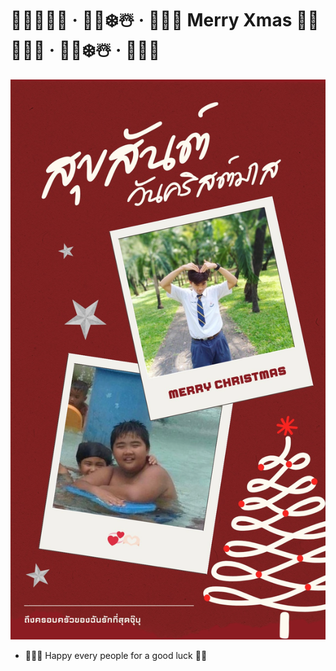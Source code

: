 # 🎅🏻🥂🍪✨ · 🎅🎄❄️☃️️ · 🎄🎶🎁 Merry Xmas 🎅🏻🥂🍪✨ · 🎅🎄❄️☃️️ · 🎄🎶🎁

![](Terr/dd.png)

*  🎅🏻🥂 Happy every people for a good luck 🍪✨
